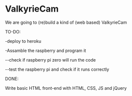 # ValkyrieCam
We are going to (re)build a kind of (web based) ValkyrieCam

TO-DO:

-deploy to heroku

-Assamble the raspberry and program it

  --check if raspberry pi zero will run the code
  
  --test the raspberry pi and check if it runs correctly


DONE:

Write basic HTML front-end with HTML, CSS, JS and jQuery
